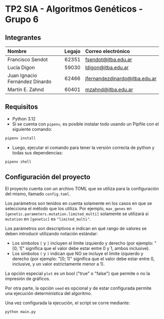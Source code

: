 # TP2 SIA - Algoritmos Genéticos - Grupo 6

## Integrantes

| Nombre | Legajo | Correo electrónico |
| :--- | ---: | :--- |
| Francisco Sendot | 62351 | [fsendot@itba.edu.ar](mailto:fsendot@itba.edu.ar) |
| Lucía Digon | 59030 | [ldigon@itba.edu.ar](mailto:ldigon@itba.edu.ar) |
| Juan Ignacio Fernández Dinardo | 62466 | [jfernandezdinardo@itba.edu.ar](mailto:jfernandezdinardo@itba.edu.ar) |
| Martín E. Zahnd | 60401 | [mzahnd@itba.edu.ar](mailto:mzahnd@itba.edu.ar) |

## Requisitos
 * Python 3.12
 * Si se cuenta con `pipenv`, es posible instalar todo usando un Pipfile con el siguiente comando:
 ```py
 pipenv install
 ```
 * Luego, ejecutar el comando para tener la versión correcta de python y todas sus dependencias:
 ```py
 pipenv shell
 ```

## Configuración del proyecto

El proyecto cuenta con un archivo TOML que se utiliza para la configuración del mismo, llamado `config.toml`.

Los parámetros son tenidos en cuenta solamente en los casos en que se selecciona el método que los utiliza.
Por ejemplo, `max_genes` en `[genetic.parameters.mutation.limited_multi]` solamente se utilizará si `mutation` en `[genetic]` es `"limited_multi"`.

Los parámetros son descriptivos e indican en qué rango de valores se deben introducir utilizando notación estándar:
- Los símbolos `[` y `]` incluyen el límite izquierdo y derecho (por ejemplo: "[0; 1]" significa que el valor debe estar entre 0 y 1, ambos inclusive).
- Los símbolos `(` y `)` indican que NO se incluye el límite izquierdo y derecho (por ejemplo: "[0; 1)" significa que el valor debe estar entre 0, inclusive, y un valor estrictamente menor a 1).

La opción especial `plot` es un bool ("true" o "false") que permite o no la impresión de gráficos.

Por otra parte, la opción `seed` es opcional y de estar configurada permite una ejecución determinística del algoritmo.

Una vez configurada la ejecución, el script se corre mediante:
```shell
python main.py
```

